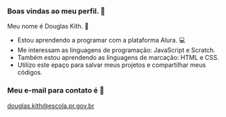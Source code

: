 ### Boas vindas ao meu perfil. 👋

Meu nome é Douglas Kith. 🥇
- Estou aprendendo a programar com a plataforma Alura. 💻
- Me interessam as linguagens de programação: JavaScript e Scratch.
- Também estou aprendendo as linguagens de marcação: HTML e CSS.
- Utilizo este epaço para salvar meus projetos e compartilhar meus códigos.

 ### Meu e-mail para contato é 📧

 douglas.kith@escola.pr.gov.br

<!--
**DouglasKithg/DouglasKithg** is a ✨ _special_ ✨ repository because its `README.md` (this file) appears on your GitHub profile.

Here are some ideas to get you started:

- 🔭 I’m currently working on ...
- 🌱 I’m currently learning ...
- 👯 I’m looking to collaborate on ...
- 🤔 I’m looking for help with ...
- 💬 Ask me about ...
- 📫 How to reach me: ...
- 😄 Pronouns: ...
- ⚡ Fun fact: ...
-->
